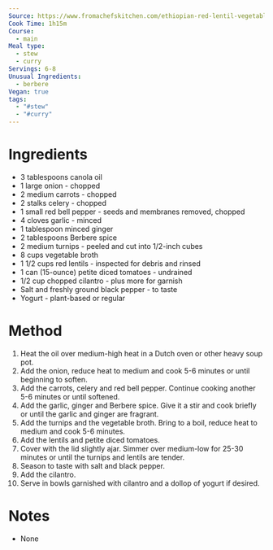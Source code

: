 ```yaml
---
Source: https://www.fromachefskitchen.com/ethiopian-red-lentil-vegetable-stew/#recipe
Cook Time: 1h15m
Course:
  - main
Meal type:
  - stew
  - curry
Servings: 6-8
Unusual Ingredients:
  - berbere
Vegan: true
tags:
  - "#stew"
  - "#curry"
---
```

# Ingredients

- 3 tablespoons canola oil
- 1 large onion - chopped
- 2 medium carrots - chopped
- 2 stalks celery - chopped
- 1 small red bell pepper - seeds and membranes removed, chopped
- 4 cloves garlic - minced
- 1 tablespoon minced ginger
- 2 tablespoons Berbere spice
- 2 medium turnips - peeled and cut into 1/2-inch cubes
- 8 cups vegetable broth
- 1 1/2 cups red lentils - inspected for debris and rinsed
- 1 can (15-ounce) petite diced tomatoes - undrained
- 1/2 cup chopped cilantro - plus more for garnish
- Salt and freshly ground black pepper - to taste
- Yogurt - plant-based or regular

# Method

1. Heat the oil over medium-high heat in a Dutch oven or other heavy soup pot.
2. Add the onion, reduce heat to medium and cook 5-6 minutes or until beginning to soften.
3. Add the carrots, celery and red bell pepper. Continue cooking another 5-6 minutes or until softened.
4. Add the garlic, ginger and Berbere spice. Give it a stir and cook briefly or until the garlic and ginger are fragrant.
5. Add the turnips and the vegetable broth. Bring to a boil, reduce heat to medium and cook 5-6 minutes.
6. Add the lentils and petite diced tomatoes.
7. Cover with the lid slightly ajar. Simmer over medium-low for 25-30 minutes or until the turnips and lentils are tender.
8. Season to taste with salt and black pepper.
9. Add the cilantro.
10. Serve in bowls garnished with cilantro and a dollop of yogurt if desired.

# Notes

- None